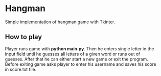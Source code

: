 # Hangman

Simple implementation of hangman game with Tkinter. 

## How to play

Player runs game with **python main.py**. Then he enters single letter in the input field until he guesses all letters of a given word or runs out of guesses.
After that he can either start a new game or exit the program. Before exiting game asks player to enter his username and saves his score in score.txt file.
